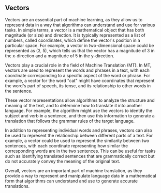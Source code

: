 ## Vectors

Vectors are an essential part of machine learning, as they allow us to represent data in a way that algorithms can understand and use for various tasks. In simple terms, a vector is a mathematical object that has both magnitude (or size) and direction. It is typically represented as a list of numbers, called coordinates, which define the vector's position in a particular space. For example, a vector in two-dimensional space could be represented as (3, 5), which tells us that the vector has a magnitude of 3 in the x-direction and a magnitude of 5 in the y-direction.

Vectors play a crucial role in the field of Machine Translation (MT). In MT, vectors are used to represent the words and phrases in a text, with each coordinate corresponding to a specific aspect of the word or phrase. For example, a vector for the word "cat" might have coordinates that represent the word's part of speech, its tense, and its relationship to other words in the sentence.

These vector representations allow algorithms to analyze the structure and meaning of the text, and to determine how to translate it into another language. For example, the algorithm might use the vectors to identify the subject and verb in a sentence, and then use this information to generate a translation that follows the grammar rules of the target language.

In addition to representing individual words and phrases, vectors can also be used to represent the relationship between different parts of a text. For example, a vector could be used to represent the similarity between two sentences, with each coordinate representing how similar the corresponding words are in the two sentences. This can be useful for tasks such as identifying translated sentences that are grammatically correct but do not accurately convey the meaning of the original text.

Overall, vectors are an important part of machine translation, as they provide a way to represent and manipulate language data in a mathematical form that algorithms can understand and use to generate accurate translations.
